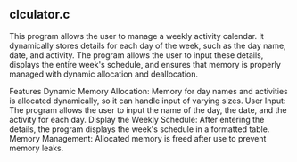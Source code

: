 ## clculator.c

This program allows the user to manage a weekly activity calendar. It dynamically stores details for each day of the week, such as the day name, date, and activity. The program allows the user to input these details, displays the entire week's schedule, and ensures that memory is properly managed with dynamic allocation and deallocation.

Features
Dynamic Memory Allocation: Memory for day names and activities is allocated dynamically, so it can handle input of varying sizes.
User Input: The program allows the user to input the name of the day, the date, and the activity for each day.
Display the Weekly Schedule: After entering the details, the program displays the week's schedule in a formatted table.
Memory Management: Allocated memory is freed after use to prevent memory leaks.
